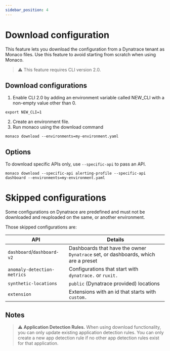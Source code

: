 ```yaml
---
sidebar_position: 4
---
```


# Download configuration

This feature lets you download the configuration from a Dynatrace tenant as Monaco files. 
Use this feature to avoid starting from scratch when using Monaco. 

> :warning: This feature requires CLI version 2.0.

## Download configurations


1. Enable CLI 2.0 by adding an environment variable called NEW_CLI with a non-empty value other than 0. 
```shell
export NEW_CLI=1
```
2. Create an environment file.
3. Run monaco using the download command

```shell
monaco download --environments=my-environment.yaml
```

## Options

To download specific APIs only, use `--specific-api` to pass an API. 


```shell
monaco download --specific-api alerting-profile --specific-api dashboard --environments=my-environment.yaml
```

# Skipped configurations

Some configurations on Dynatrace are predefined and must not be downloaded and reuploaded on the same, or another environment.

Those skipped configurations are:

| API                         | Details                                                                           |
|-----------------------------|-----------------------------------------------------------------------------------|
| `dashboard`/`dashboard-v2`  | Dashboards that have the owner `Dynatrace` set, or dashboards, which are a preset |
| `anomaly-detection-metrics` | Configurations that start with `dynatrace.` or `ruxit.`                           |
| `synthetic-locations`       | `public` (Dynatrace provided) locations                                           |
| `extension`                 | Extensions with an id that starts with `custom.`                                  |

## Notes

> :warning: **Application Detection Rules.** When using download functionality, you can only update existing application detection rules. You can only create a new app detection rule if no other app detection rules exist for that application.
